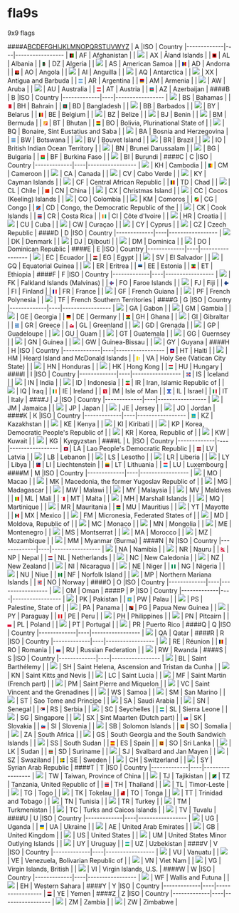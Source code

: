 fla9s
=====

9x9 flags

####A[B](#b)[C](#c)[D](#d)[E](#e)[F](#f)[G](#g)[H](#h)[I](#i)[J](#j)[K](#k)[L](#l)[M](#m)[N](#n)[O](#o)[P](#p)[Q](#q)[R](#r)[S](#s)[T](#t)[U](#u)[V](#v)[W](#w)[Y](#y)[Z](#z)
| A           |ISO | Country
|-------------|----|-----------------
| ![](af.png) | AF | Afghanistan |
| ![](ax.png) | AX | Åland Islands |
| ![](al.png) | AL | Albania |
| ![](dz.png) | DZ | Algeria |
| ![](as.png) | AS | American Samoa |
| ![](ad.png) | AD | Andorra |
| ![](ao.png) | AO | Angola |
| ![](ai.png) | AI | Anguilla |
| ![](aq.png) | AQ | Antarctica |
| ![](ag.png) | XX | Antigua and Barbuda |
| ![](ar.png) | AR | Argentina |
| ![](am.png) | AM | Armenia |
| ![](aw.png) | AW | Aruba |
| ![](au.png) | AU | Australia |
| ![](at.png) | AT | Austria |
| ![](az.png) | AZ | Azerbaijan |
####B
| B           |ISO | Country
|-------------|----|-----------------
| ![](bs.png) | BS | Bahamas |
| ![](bh.png) | BH | Bahrain |
| ![](bd.png) | BD | Bangladesh |
| ![](bb.png) | BB | Barbados |
| ![](by.png) | BY | Belarus |
| ![](be.png) | BE | Belgium |
| ![](bz.png) | BZ | Belize |
| ![](bj.png) | BJ | Benin |
| ![](bm.png) | BM | Bermuda |
| ![](bt.png) | BT | Bhutan |
| ![](bo.png) | BO | Bolivia, Plurinational State of |
| ![](bq.png) | BQ | Bonaire, Sint Eustatius and Saba |
| ![](ba.png) | BA | Bosnia and Herzegovina |
| ![](bw.png) | BW | Botswana |
| ![](bv.png) | BV | Bouvet Island |
| ![](br.png) | BR | Brazil |
| ![](io.png) | IO | British Indian Ocean Territory |
| ![](bn.png) | BN | Brunei Darussalam |
| ![](bg.png) | BG | Bulgaria |
| ![](bf.png) | BF | Burkina Faso |
| ![](bi.png) | BI | Burundi |
####C
| C           |ISO | Country
|-------------|----|-----------------
| ![](kh.png) | KH | Cambodia |
| ![](cm.png) | CM | Cameroon |
| ![](ca.png) | CA | Canada |
| ![](cv.png) | CV | Cabo Verde |
| ![](ky.png) | KY | Cayman Islands |
| ![](cf.png) | CF | Central African Republic |
| ![](td.png) | TD | Chad |
| ![](cl.png) | CL | Chile |
| ![](cn.png) | CN | China |
| ![](cx.png) | CX | Christmas Island |
| ![](cc.png) | CC | Cocos (Keeling) Islands |
| ![](co.png) | CO | Colombia |
| ![](km.png) | KM | Comoros |
| ![](cg.png) | CG | Congo |
| ![](cd.png) | CD | Congo, the Democratic Republic of the |
| ![](ck.png) | CK | Cook Islands |
| ![](cr.png) | CR | Costa Rica |
| ![](ci.png) | CI | Côte d'Ivoire |
| ![](hr.png) | HR | Croatia |
| ![](cu.png) | CU | Cuba |
| ![](cw.png) | CW | Curaçao |
| ![](cy.png) | CY | Cyprus |
| ![](cz.png) | CZ | Czech Republic |
####D
| D           |ISO | Country
|-------------|----|-----------------
| ![](dk.png) | DK | Denmark |
| ![](dj.png) | DJ | Djibouti |
| ![](dm.png) | DM | Dominica |
| ![](do.png) | DO | Dominican Republic |
####E
| E           |ISO | Country
|-------------|----|-----------------
| ![](ec.png) | EC | Ecuador |
| ![](eg.png) | EG | Egypt |
| ![](sv.png) | SV | El Salvador |
| ![](gq.png) | GQ | Equatorial Guinea |
| ![](er.png) | ER | Eritrea |
| ![](ee.png) | EE | Estonia |
| ![](et.png) | ET | Ethiopia |
####F
| F           |ISO | Country
|-------------|----|-----------------
| ![](fk.png) | FK | Falkland Islands (Malvinas) |
| ![](fo.png) | FO | Faroe Islands |
| ![](fj.png) | FJ | Fiji |
| ![](fi.png) | FI | Finland |
| ![](fr.png) | FR | France |
| ![](gf.png) | GF | French Guiana |
| ![](pf.png) | PF | French Polynesia |
| ![](tf.png) | TF | French Southern Territories |
####G
| G           |ISO | Country
|-------------|----|-----------------
| ![](ga.png) | GA | Gabon |
| ![](gm.png) | GM | Gambia |
| ![](ge.png) | GE | Georgia |
| ![](de.png) | DE | Germany |
| ![](gh.png) | GH | Ghana |
| ![](gi.png) | GI | Gibraltar |
| ![](gr.png) | GR | Greece |
| ![](gl.png) | GL | Greenland |
| ![](gd.png) | GD | Grenada |
| ![](gp.png) | GP | Guadeloupe |
| ![](gu.png) | GU | Guam |
| ![](gt.png) | GT | Guatemala |
| ![](gg.png) | GG | Guernsey |
| ![](gn.png) | GN | Guinea |
| ![](gw.png) | GW | Guinea-Bissau |
| ![](gy.png) | GY | Guyana |
####H
| H           |ISO | Country
|-------------|----|-----------------
| ![](ht.png) | HT | Haiti |
| ![](hm.png) | HM | Heard Island and McDonald Islands |
| ![](va.png) | VA | Holy See (Vatican City State) |
| ![](hn.png) | HN | Honduras |
| ![](hk.png) | HK | Hong Kong |
| ![](hu.png) | HU | Hungary |
####I
| I           |ISO | Country
|-------------|----|-----------------
| ![](is.png) | IS | Iceland |
| ![](in.png) | IN | India |
| ![](id.png) | ID | Indonesia |
| ![](ir.png) | IR | Iran, Islamic Republic of |
| ![](iq.png) | IQ | Iraq |
| ![](ie.png) | IE | Ireland |
| ![](im.png) | IM | Isle of Man |
| ![](il.png) | IL | Israel |
| ![](it.png) | IT | Italy |
####J
| J           |ISO | Country
|-------------|----|-----------------
| ![](jm.png) | JM | Jamaica |
| ![](jp.png) | JP | Japan |
| ![](je.png) | JE | Jersey |
| ![](jo.png) | JO | Jordan |
####K
| K           |ISO | Country
|-------------|----|-----------------
| ![](kz.png) | KZ | Kazakhstan |
| ![](ke.png) | KE | Kenya |
| ![](ki.png) | KI | Kiribati |
| ![](kp.png) | KP | Korea, Democratic People's Republic of |
| ![](kr.png) | KR | Korea, Republic of |
| ![](kw.png) | KW | Kuwait |
| ![](kg.png) | KG | Kyrgyzstan |
####L
| L           |ISO | Country
|-------------|----|-----------------
| ![](la.png) | LA | Lao People's Democratic Republic |
| ![](lv.png) | LV | Latvia |
| ![](lb.png) | LB | Lebanon |
| ![](ls.png) | LS | Lesotho |
| ![](lr.png) | LR | Liberia |
| ![](ly.png) | LY | Libya |
| ![](li.png) | LI | Liechtenstein |
| ![](lt.png) | LT | Lithuania |
| ![](lu.png) | LU | Luxembourg |
####M
| M           |ISO | Country
|-------------|----|-----------------
| ![](mo.png) | MO | Macao |
| ![](mk.png) | MK | Macedonia, the former Yugoslav Republic of |
| ![](mg.png) | MG | Madagascar |
| ![](mw.png) | MW | Malawi |
| ![](my.png) | MY | Malaysia |
| ![](mv.png) | MV | Maldives |
| ![](ml.png) | ML | Mali |
| ![](mt.png) | MT | Malta |
| ![](mh.png) | MH | Marshall Islands |
| ![](mq.png) | MQ | Martinique |
| ![](mr.png) | MR | Mauritania |
| ![](mu.png) | MU | Mauritius |
| ![](yt.png) | YT | Mayotte |
| ![](mx.png) | MX | Mexico |
| ![](fm.png) | FM | Micronesia, Federated States of |
| ![](md.png) | MD | Moldova, Republic of |
| ![](mc.png) | MC | Monaco |
| ![](mn.png) | MN | Mongolia |
| ![](me.png) | ME | Montenegro |
| ![](ms.png) | MS | Montserrat |
| ![](ma.png) | MA | Morocco |
| ![](mz.png) | MZ | Mozambique |
| ![](mm.png) | MM | Myanmar (Burma) |
####N
| N           |ISO | Country
|-------------|----|-----------------
| ![](na.png) | NA | Namibia |
| ![](nr.png) | NR | Nauru |
| ![](np.png) | NP | Nepal |
| ![](nl.png) | NL | Netherlands |
| ![](nc.png) | NC | New Caledonia |
| ![](nz.png) | NZ | New Zealand |
| ![](ni.png) | NI | Nicaragua |
| ![](ne.png) | NE | Niger |
| ![](ng.png) | NG | Nigeria |
| ![](nu.png) | NU | Niue |
| ![](nf.png) | NF | Norfolk Island |
| ![](mp.png) | MP | Northern Mariana Islands |
| ![](no.png) | NO | Norway |
####O
| O           |ISO | Country
|-------------|----|-----------------
| ![](om.png) | OM | Oman |
####P
| P           |ISO | Country
|-------------|----|-----------------
| ![](pk.png) | PK | Pakistan |
| ![](pw.png) | PW | Palau |
| ![](ps.png) | PS | Palestine, State of |
| ![](pa.png) | PA | Panama |
| ![](pg.png) | PG | Papua New Guinea |
| ![](py.png) | PY | Paraguay |
| ![](pe.png) | PE | Peru |
| ![](ph.png) | PH | Philippines |
| ![](pn.png) | PN | Pitcairn |
| ![](pl.png) | PL | Poland |
| ![](pt.png) | PT | Portugal |
| ![](pr.png) | PR | Puerto Rico |
####Q
| Q           |ISO | Country
|-------------|----|-----------------
| ![](qa.png) | QA | Qatar |
####R
| R           |ISO | Country
|-------------|----|-----------------
| ![](re.png) | RE | Réunion |
| ![](ro.png) | RO | Romania |
| ![](ru.png) | RU | Russian Federation |
| ![](rw.png) | RW | Rwanda |
####S
| S           |ISO | Country
|-------------|----|-----------------
| ![](bl.png) | BL | Saint Barthélemy |
| ![](sh.png) | SH | Saint Helena, Ascension and Tristan da Cunha |
| ![](kn.png) | KN | Saint Kitts and Nevis |
| ![](lc.png) | LC | Saint Lucia |
| ![](mf.png) | MF | Saint Martin (French part) |
| ![](pm.png) | PM | Saint Pierre and Miquelon |
| ![](vc.png) | VC | Saint Vincent and the Grenadines |
| ![](ws.png) | WS | Samoa |
| ![](sm.png) | SM | San Marino |
| ![](st.png) | ST | Sao Tome and Principe |
| ![](sa.png) | SA | Saudi Arabia |
| ![](sn.png) | SN | Senegal |
| ![](rs.png) | RS | Serbia |
| ![](sc.png) | SC | Seychelles |
| ![](sl.png) | SL | Sierra Leone |
| ![](sg.png) | SG | Singapore |
| ![](sx.png) | SX | Sint Maarten (Dutch part) |
| ![](sk.png) | SK | Slovakia |
| ![](si.png) | SI | Slovenia |
| ![](sb.png) | SB | Solomon Islands |
| ![](so.png) | SO | Somalia |
| ![](za.png) | ZA | South Africa |
| ![](gs.png) | GS | South Georgia and the South Sandwich Islands |
| ![](ss.png) | SS | South Sudan |
| ![](es.png) | ES | Spain |
| ![](so.png) | SO | Sri Lanka |
| ![](lk.png) | LK | Sudan |
| ![](sd.png) | SD | Suriname |
| ![](sj.png) | SJ | Svalbard and Jan Mayen |
| ![](sz.png) | SZ | Swaziland |
| ![](se.png) | SE | Sweden |
| ![](ch.png) | CH | Switzerland |
| ![](sy.png) | SY | Syrian Arab Republic |
####T
| T           |ISO | Country
|-------------|----|-----------------
| ![](tw.png) | TW | Taiwan, Province of China |
| ![](tj.png) | TJ | Tajikistan |
| ![](tz.png) | TZ | Tanzania, United Republic of |
| ![](th.png) | TH | Thailand |
| ![](tl.png) | TL | Timor-Leste |
| ![](tg.png) | TG | Togo |
| ![](tk.png) | TK | Tokelau |
| ![](to.png) | TO | Tonga |
| ![](tt.png) | TT | Trinidad and Tobago |
| ![](tn.png) | TN | Tunisia |
| ![](tr.png) | TR | Turkey |
| ![](tm.png) | TM | Turkmenistan |
| ![](tc.png) | TC | Turks and Caicos Islands |
| ![](tv.png) | TV | Tuvalu |
####U
| U           |ISO | Country
|-------------|----|-----------------
| ![](ug.png) | UG | Uganda |
| ![](ua.png) | UA | Ukraine |
| ![](ae.png) | AE | United Arab Emirates |
| ![](gb.png) | GB | United Kingdom |
| ![](us.png) | US | United States |
| ![](um.png) | UM | United States Minor Outlying Islands |
| ![](uy.png) | UY | Uruguay |
| ![](uz.png) | UZ | Uzbekistan |
####V
| V           |ISO | Country
|-------------|----|-----------------
| ![](vu.png) | VU | Vanuatu |
| ![](ve.png) | VE | Venezuela, Bolivarian Republic of |
| ![](vn.png) | VN | Viet Nam |
| ![](vg.png) | VG | Virgin Islands, British |
| ![](vi.png) | VI | Virgin Islands, U.S. |
####W
| W           |ISO | Country
|-------------|----|-----------------
| ![](wf.png) | WF | Wallis and Futuna  |
| ![](eh.png) | EH | Western Sahara |
####Y
| Y           |ISO | Country
|-------------|----|-----------------
| ![](ye.png) | YE | Yemen |
####Z
| Z           |ISO | Country
|-------------|----|-----------------
| ![](zm.png) | ZM | Zambia |
| ![](zw.png) | ZW | Zimbabwe |
